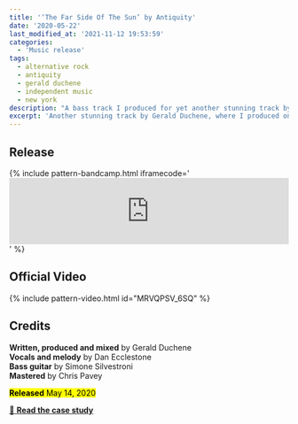 ```yaml
---
title: '‘The Far Side Of The Sun’ by Antiquity'
date: '2020-05-22'
last_modified_at: '2021-11-12 19:53:59'
categories:
  - 'Music release'
tags:
  - alternative rock
  - antiquity
  - gerald duchene
  - independent music
  - new york
description: "A bass track I produced for yet another stunning track by Gerald Duchene of Antiquity. Arguably, one of my most sumptuous fretless bass ever."
excerpt: 'Another stunning track by Gerald Duchene, where I produced one of my most sumptuous fretless bass tracks ever.'
---
```

## Release

{% include pattern-bandcamp.html iframecode='<iframe style="border: 0; width: 100%; height: 120px;" src="https://bandcamp.com/EmbeddedPlayer/track=2478609134/size=large/bgcol=ffffff/linkcol=333333/tracklist=false/artwork=small/transparent=true/" seamless><a href="https://antiquitysessions1.bandcamp.com/track/the-far-side-of-the-sun">The Far Side Of The Sun by Antiquity</a></iframe>' %}

## Official Video

{% include pattern-video.html id="MRVQPSV_6SQ" %}

## Credits

**Written, produced and mixed** by Gerald Duchene  
**Vocals and melody** by Dan Ecclestone  
**Bass guitar** by Simone Silvestroni  
**Mastered** by Chris Pavey  

<p class="detached"><mark class="m2m-highlight small"><strong>Released</strong> May 14, 2020</mark></p>

<div class="text-center my-5 py-3">
  <a class="btn btn-lg btn-m2m btn-m2m-cta py-3 px-4 fw-bold" href="/work/sound-design/producing-bass-remotely/" title="Read the case study"><span class="text-uppercase fs-4">🔗 <strong class="d-inline-block ms-1">Read the case study</strong></span></a>
</div>